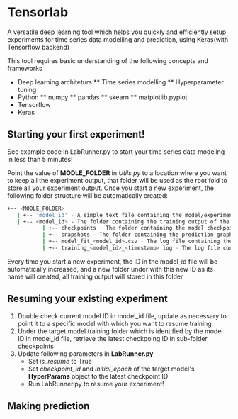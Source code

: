 # Tensorlab
A versatile deep learning tool which helps you quickly and efficiently setup experiments for time series data modelling and prediction, using Keras(with Tensorflow backend)

This tool requires basic understanding of the following concepts and frameworks
* Deep learning architeturs
 ** Time series modelling
 ** Hyperparameter tuning
* Python
 ** numpy 
 ** pandas
 ** skearn
 ** matplotlib.pyplot
* Tensorflow
* Keras

## Starting your first experiment!
See example code in LabRunner.py to start your time series data modeling in less than 5 minutes!

Point the value of __MODLE_FOLDER__ in _Utils.py_ to a location where you want to keep all the experiment output, that folder will be used as the root fold to store all your experiment output. Once you start a new experiment, the following folder structure will be automatically created:
```bash
+-- <MODLE_FOLDER>
   | +-- 'model_id' - A simple text file containing the model/experiment ID, starting from 1
   | +-- <model_id> - The folder containing the training output of the experiment identified by the value of <model_id>
           | +-- checkpoints - The folder containing the model checkpoint files generated during the training
           | +-- snapshots - The folder containing the prediction graphs generated after each epoch, in png format
           | +-- model_fit_<model_id>.csv - The log file containing the model performance data generated after each epoch
           | +-- training_<model_id>_<timestamp>.log - The log file containing the details of the training process
```           
Every time you start a new experiment, the ID in the model_id file will be automatically increased, and a new folder under with this new ID as its name will created, all training output will stored in this folder

## Resuming your existing experiment
1. Double check current model ID in model_id file, update as necessary to point it to a specific model with which you want to resume training
2. Under the target model training folder which is identified by the model ID in model_id file, retrieve the latest checkpoing ID in sub-folder checkpoints
3. Update following parameters in **LabRunner.py**
   * Set *is_resume* to True
   * Set *checkpoint_id* and *initial_epoch* of the target model's **HyperParams** object to the latest checkpoint ID
   * Run LabRunner.py to resume your experiment!
   
## Making prediction

